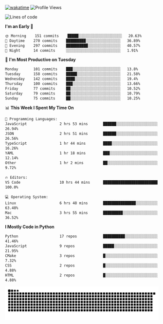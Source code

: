 [![wakatime](https://wakatime.com/badge/user/b920b284-3cde-4cd4-b72e-f7f22d050b16.svg)](https://wakatime.com/@b920b284-3cde-4cd4-b72e-f7f22d050b16)
![Profile Views](http://img.shields.io/badge/Profile%20Views-4586-blue)
<!--START_SECTION:waka-->
![Lines of code](https://img.shields.io/badge/From%20Hello%20World%20I%27ve%20Written--776%20Thousand%20lines%20of%20code-blue)

**I'm an Early 🐤** 

```text
🌞 Morning    151 commits    █████░░░░░░░░░░░░░░░░░░░░   20.63% 
🌆 Daytime    270 commits    █████████░░░░░░░░░░░░░░░░   36.89% 
🌃 Evening    297 commits    ██████████░░░░░░░░░░░░░░░   40.57% 
🌙 Night      14 commits     ░░░░░░░░░░░░░░░░░░░░░░░░░   1.91%

```
📅 **I'm Most Productive on Tuesday** 

```text
Monday       101 commits    ███░░░░░░░░░░░░░░░░░░░░░░   13.8% 
Tuesday      158 commits    █████░░░░░░░░░░░░░░░░░░░░   21.58% 
Wednesday    142 commits    ████░░░░░░░░░░░░░░░░░░░░░   19.4% 
Thursday     100 commits    ███░░░░░░░░░░░░░░░░░░░░░░   13.66% 
Friday       77 commits     ██░░░░░░░░░░░░░░░░░░░░░░░   10.52% 
Saturday     79 commits     ██░░░░░░░░░░░░░░░░░░░░░░░   10.79% 
Sunday       75 commits     ██░░░░░░░░░░░░░░░░░░░░░░░   10.25%

```


📊 **This Week I Spent My Time On** 

```text
💬 Programming Languages: 
JavaScript               2 hrs 53 mins       ██████░░░░░░░░░░░░░░░░░░░   26.94% 
JSON                     2 hrs 51 mins       ██████░░░░░░░░░░░░░░░░░░░   26.56% 
TypeScript               1 hr 44 mins        ████░░░░░░░░░░░░░░░░░░░░░   16.26% 
YAML                     1 hr 18 mins        ███░░░░░░░░░░░░░░░░░░░░░░   12.14% 
Other                    1 hr 2 mins         ██░░░░░░░░░░░░░░░░░░░░░░░   9.72%

🔥 Editors: 
VS Code                  10 hrs 44 mins      █████████████████████████   100.0%

💻 Operating System: 
Linux                    6 hrs 48 mins       ███████████████░░░░░░░░░░   63.48% 
Mac                      3 hrs 55 mins       █████████░░░░░░░░░░░░░░░░   36.52%

```

**I Mostly Code in Python** 

```text
Python                   17 repos            ██████████░░░░░░░░░░░░░░░   41.46% 
JavaScript               9 repos             █████░░░░░░░░░░░░░░░░░░░░   21.95% 
CMake                    3 repos             █░░░░░░░░░░░░░░░░░░░░░░░░   7.32% 
CSS                      2 repos             █░░░░░░░░░░░░░░░░░░░░░░░░   4.88% 
HTML                     2 repos             █░░░░░░░░░░░░░░░░░░░░░░░░   4.88%

```



<!--END_SECTION:waka-->
![Snake animation](https://raw.githubusercontent.com/timmypidashev/timmypidashev/main/commits.svg)

